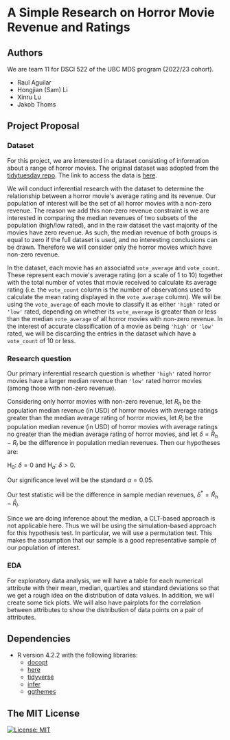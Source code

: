 # A Simple Research on Horror Movie Revenue and Ratings

## Authors

We are team 11 for DSCI 522 of the UBC MDS program (2022/23 cohort). 

- Raul Aguilar
- Hongjian (Sam) Li
- Xinru Lu
- Jakob Thoms

## Project Proposal

### Dataset

For this project, we are interested in a dataset consisting of information about a range of horror movies. The original dataset was adopted from the [tidytuesday repo](https://github.com/rfordatascience/tidytuesday/tree/master/data/2022/2022-11-01). The link to access the data is [here](https://raw.githubusercontent.com/rfordatascience/tidytuesday/master/data/2022/2022-11-01/horror_movies.csv).

We will conduct inferential research with the dataset to determine the relationship between a horror movie's average rating and its revenue. Our population of interest will be the set of all horror movies with a non-zero revenue. The reason we add this non-zero revenue constraint is we are interested in comparing the median revenues of two subsets of the population (high/low rated), and in the raw dataset the vast majority of the movies have zero revenue. As such, the median revenue of both groups is equal to zero if the full dataset is used, and no interesting conclusions can be drawn. Therefore we will consider only the horror movies which have non-zero revenue.

In the dataset, each movie has an associated `vote_average` and `vote_count`. These represent each movie's average rating (on a scale of 1 to 10) together with the total number of votes that movie received to calculate its average rating (i.e. the `vote_count` column is the number of observations used to calculate the mean rating displayed in the `vote_average` column). We will be using the `vote_average` of each movie to classify it as either `'high'` rated or `'low'` rated, depending on whether its `vote_average` is greater than or less than the median `vote_average` of all horror movies with non-zero revenue. In the interest of accurate classification of a movie as being `'high'` or `'low'` rated, we will be discarding the entries in the dataset which have a `vote_count` of 10 or less.


### Research question

Our primary inferential research question is whether `'high'` rated horror movies have a larger median revenue than `'low'` rated horror movies (among those with non-zero revenue). 

Considering only horror movies with non-zero revenue, let $R_h$ be the population median revenue (in USD) of horror movies with average ratings greater than the median average rating of horror movies, let $R_l$ be the population median revenue (in USD) of horror movies with average ratings no greater than the median average rating of horror movies, and let $\delta = R_h - R_l$ be the difference in population median revenues. Then our hypotheses are:

$\text{H}_0:\ \delta = 0$
and
$\text{H}_a:\ \delta > 0.$

Our significance level will be the standard $\alpha = 0.05$.

Our test statistic will be the difference in sample median revenues, $\delta^* = \hat{R}_h - \hat{R}_l$. 

Since we are doing inference about the median, a CLT-based approach is not applicable here. Thus we will be using the simulation-based approach for this hypothesis test. In particular, we will use a permutation test. This makes the assumption that our sample is a good representative sample of our population of interest.

### EDA

For exploratory data analysis, we will have a table for each numerical attribute with their mean, median, quartiles and standard deviations so that we get a rough idea on the distribution of data values. In addition, we will create some tick plots. We will also have pairplots for the correlation between attributes to show the distribution of data points on a pair of attributes. 








## Dependencies
- R version 4.2.2 with the following libraries:
   - [docopt](https://github.com/docopt/docopt.R)
   - [here](https://here.r-lib.org/)
   - [tidyverse](https://www.tidyverse.org/)
   - [infer](https://github.com/tidymodels/infer)
   - [ggthemes](https://jrnold.github.io/ggthemes/)



## The MIT License
[![License: MIT](https://img.shields.io/badge/License-MIT-yellow.svg)](https://opensource.org/licenses/MIT)  
